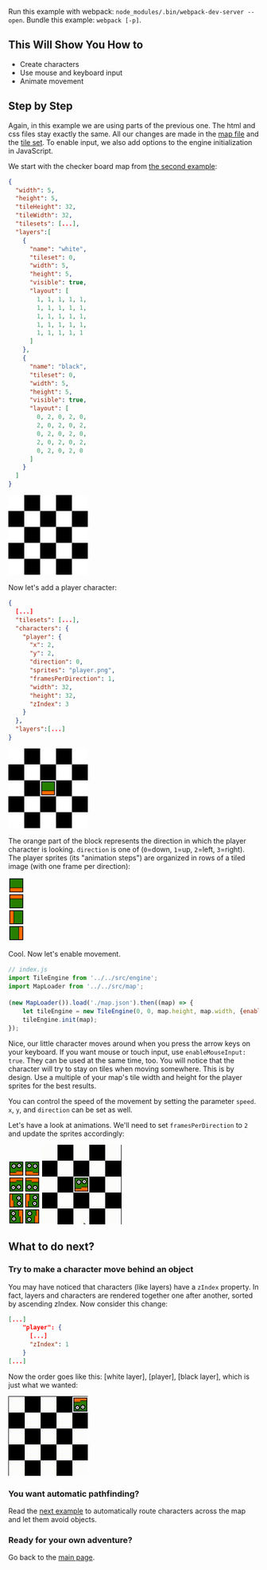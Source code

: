 Run this example with webpack: `node_modules/.bin/webpack-dev-server --open`. Bundle this example: `webpack [-p]`.

## This Will Show You How to

* Create characters
* Use mouse and keyboard input
* Animate movement

## Step by Step

Again, in this example we are using parts of the previous one. The html and css files stay exactly the same. All our changes are made in the [map file](map.json) and the [tile set](tiles.png). To enable input, we also add options to the engine initialization in JavaScript.

We start with the checker board map from [the second example](../02%20-%20Layers):

```json
{
  "width": 5,
  "height": 5,
  "tileHeight": 32,
  "tileWidth": 32,
  "tilesets": [...],
  "layers":[
    {
      "name": "white",
      "tileset": 0,
      "width": 5,
      "height": 5,
      "visible": true,
      "layout": [
        1, 1, 1, 1, 1,
        1, 1, 1, 1, 1,
        1, 1, 1, 1, 1,
        1, 1, 1, 1, 1,
        1, 1, 1, 1, 1
      ]
    },
    {
      "name": "black",
      "tileset": 0,
      "width": 5,
      "height": 5,
      "visible": true,
      "layout": [
        0, 2, 0, 2, 0,
        2, 0, 2, 0, 2,
        0, 2, 0, 2, 0,
        2, 0, 2, 0, 2,
        0, 2, 0, 2, 0
      ]
    }
  ]
}
```

![checker board map](screenshot1.png)

Now let's add a player character:

```json
{
  [...]
  "tilesets": [...],
  "characters": {
    "player": {
      "x": 2,
      "y": 2,
      "direction": 0,
      "sprites": "player.png",
      "framesPerDirection": 1,
      "width": 32,
      "height": 32,
      "zIndex": 3
    }
  },
  "layers":[...]
}
```

![a blocky character](screenshot2.png)

The orange part of the block represents the direction in which the player character is looking. `direction` is one of (`0`=down, `1`=up, `2`=left, `3`=right). The player sprites (its "animation steps") are organized in rows of a tiled image (with one frame per direction):

![player sprites](player.png)

Cool. Now let's enable movement.

```js
// index.js
import TileEngine from '../../src/engine';
import MapLoader from '../../src/map';

(new MapLoader()).load('./map.json').then((map) => {
    let tileEngine = new TileEngine(0, 0, map.height, map.width, {enableKeyboardInput: true});
    tileEngine.init(map);
});
```

Nice, our little character moves around when you press the arrow keys on your keyboard. If you want mouse or touch input, use `enableMouseInput: true`. They can be used at the same time, too. You will notice that the character will try to stay on tiles when moving somewhere. This is by design. Use a multiple of your map's tile width and height for the player sprites for the best results.

You can control the speed of the movement by setting the parameter `speed`. `x`, `y`, and `direction` can be set as well.

Let's have a look at animations. We'll need to set `framesPerDirection` to `2` and update the sprites accordingly:

![photo-realistic sprites](player2.png)
![breathtaking animations](animation1.gif)

## What to do next?

### Try to make a character move behind an object

You may have noticed that characters (like layers) have a `zIndex` property. In fact, layers and characters are rendered together one after another, sorted by ascending zIndex. Now consider this change:

```json
[...]
    "player": {
      [...]
      "zIndex": 1
    }
[...]
```

Now the order goes like this: [white layer], [player], [black layer], which is just what we wanted:

![do I smell Oscar?](animation2.gif)

### You want automatic pathfinding?

Read the [next example](../04%20-%20Collision%20and%20pathfinding) to automatically route characters across the map and let them avoid objects.

### Ready for your own adventure?

Go back to the [main page](../../README.md).
